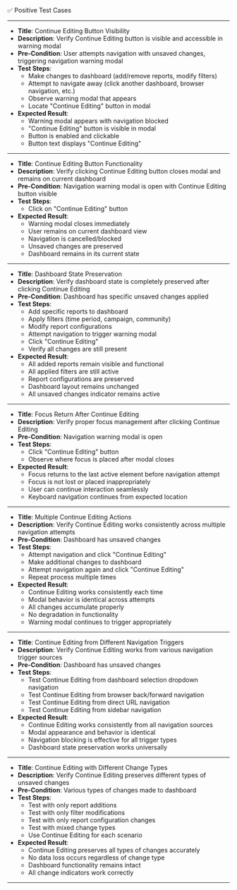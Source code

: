 ✅ Positive Test Cases

---
* **Title**: Continue Editing Button Visibility
* **Description**: Verify Continue Editing button is visible and accessible in warning modal
* **Pre-Condition**: User attempts navigation with unsaved changes, triggering navigation warning modal
* **Test Steps**:
  * Make changes to dashboard (add/remove reports, modify filters)
  * Attempt to navigate away (click another dashboard, browser navigation, etc.)
  * Observe warning modal that appears
  * Locate "Continue Editing" button in modal
* **Expected Result**:
  * Warning modal appears with navigation blocked
  * "Continue Editing" button is visible in modal
  * Button is enabled and clickable
  * Button text displays "Continue Editing"
---
* **Title**: Continue Editing Button Functionality
* **Description**: Verify clicking Continue Editing button closes modal and remains on current dashboard
* **Pre-Condition**: Navigation warning modal is open with Continue Editing button visible
* **Test Steps**:
  * Click on "Continue Editing" button
* **Expected Result**:
  * Warning modal closes immediately
  * User remains on current dashboard view
  * Navigation is cancelled/blocked
  * Unsaved changes are preserved
  * Dashboard remains in its current state
---
* **Title**: Dashboard State Preservation
* **Description**: Verify dashboard state is completely preserved after clicking Continue Editing
* **Pre-Condition**: Dashboard has specific unsaved changes applied
* **Test Steps**:
  * Add specific reports to dashboard
  * Apply filters (time period, campaign, community)
  * Modify report configurations
  * Attempt navigation to trigger warning modal
  * Click "Continue Editing"
  * Verify all changes are still present
* **Expected Result**:
  * All added reports remain visible and functional
  * All applied filters are still active
  * Report configurations are preserved
  * Dashboard layout remains unchanged
  * All unsaved changes indicator remains active
---
* **Title**: Focus Return After Continue Editing
* **Description**: Verify proper focus management after clicking Continue Editing
* **Pre-Condition**: Navigation warning modal is open
* **Test Steps**:
  * Click "Continue Editing" button
  * Observe where focus is placed after modal closes
* **Expected Result**:
  * Focus returns to the last active element before navigation attempt
  * Focus is not lost or placed inappropriately
  * User can continue interaction seamlessly
  * Keyboard navigation continues from expected location
---
* **Title**: Multiple Continue Editing Actions
* **Description**: Verify Continue Editing works consistently across multiple navigation attempts
* **Pre-Condition**: Dashboard has unsaved changes
* **Test Steps**:
  * Attempt navigation and click "Continue Editing"
  * Make additional changes to dashboard
  * Attempt navigation again and click "Continue Editing"
  * Repeat process multiple times
* **Expected Result**:
  * Continue Editing works consistently each time
  * Modal behavior is identical across attempts
  * All changes accumulate properly
  * No degradation in functionality
  * Warning modal continues to trigger appropriately
---
* **Title**: Continue Editing from Different Navigation Triggers
* **Description**: Verify Continue Editing works from various navigation trigger sources
* **Pre-Condition**: Dashboard has unsaved changes
* **Test Steps**:
  * Test Continue Editing from dashboard selection dropdown navigation
  * Test Continue Editing from browser back/forward navigation
  * Test Continue Editing from direct URL navigation
  * Test Continue Editing from sidebar navigation
* **Expected Result**:
  * Continue Editing works consistently from all navigation sources
  * Modal appearance and behavior is identical
  * Navigation blocking is effective for all trigger types
  * Dashboard state preservation works universally
---
* **Title**: Continue Editing with Different Change Types
* **Description**: Verify Continue Editing preserves different types of unsaved changes
* **Pre-Condition**: Various types of changes made to dashboard
* **Test Steps**:
  * Test with only report additions
  * Test with only filter modifications
  * Test with only report configuration changes
  * Test with mixed change types
  * Use Continue Editing for each scenario
* **Expected Result**:
  * Continue Editing preserves all types of changes accurately
  * No data loss occurs regardless of change type
  * Dashboard functionality remains intact
  * All change indicators work correctly
---